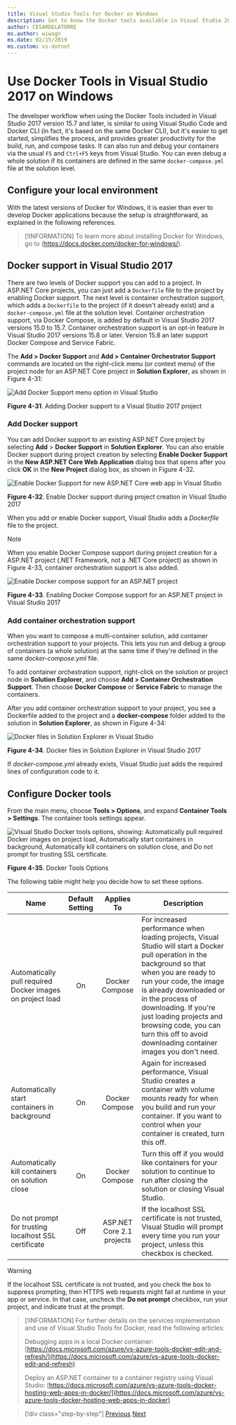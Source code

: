 ```yaml
---
title: Visual Studio Tools for Docker on Windows
description: Get to know the Docker tools available in Visual Studio 2017 version 15.7 and later.
author: CESARDELATORRE
ms.author: wiwagn
ms.date: 02/15/2019
ms.custom: vs-dotnet
---
```

# Use Docker Tools in Visual Studio 2017 on Windows

The developer workflow when using the Docker Tools included in Visual Studio 2017 version 15.7 and later, is similar to using Visual Studio Code and Docker CLI (in fact, it's based on the same Docker CLI), but it's easier to get started, simplifies the process, and provides greater productivity for the build, run, and compose tasks. It can also run and debug your containers via the usual `F5` and `Ctrl+F5` keys from Visual Studio. You can even debug a whole solution if its containers are defined in the same `docker-compose.yml` file at the solution level.

## Configure your local environment

With the latest versions of Docker for Windows, it is easier than ever to develop Docker applications because the setup is straightforward, as explained in the following references.

> [!INFORMATION]
> To learn more about installing Docker for Windows, go to (<https://docs.docker.com/docker-for-windows/>).

## Docker support in Visual Studio 2017

There are two levels of Docker support you can add to a project. In ASP.NET Core projects, you can just add a `Dockerfile` file to the project by enabling Docker support. The next level is container orchestration support, which adds a `Dockerfile` to the project (if it doesn't already exist) and a `docker-compose.yml` file at the solution level. Container orchestration support, via Docker Compose, is added by default in Visual Studio 2017 versions 15.0 to 15.7. Container orchestration support is an opt-in feature in Visual Studio 2017 versions 15.8 or later. Version 15.8 an later support Docker Compose and Service Fabric.

The **Add > Docker Support** and **Add > Container Orchestrator Support** commands are located on the right-click menu (or context menu) of the project node for an ASP.NET Core project in **Solution Explorer**, as shown in Figure 4-31:

![Add Docker Support menu option in Visual Studio](./media/add-docker-support-menu.png)

**Figure 4-31**. Adding Docker support to a Visual Studio 2017 project

### Add Docker support

You can add Docker support to an existing ASP.NET Core project by selecting **Add** > **Docker Support** in **Solution Explorer**. You can also enable Docker support during project creation by selecting **Enable Docker Support** in the **New ASP.NET Core Web Application** dialog box that opens after you click **OK** in the **New Project** dialog box, as shown in Figure 4-32.

![Enable Docker Support for new ASP.NET Core web app in Visual Studio](./media/enable-docker-support-visual-studio.png)

**Figure 4-32**. Enable Docker support during project creation in Visual Studio 2017

When you add or enable Docker support, Visual Studio adds a *Dockerfile* file to the project.

> [!NOTE]
> When you enable Docker Compose support during project creation for a ASP.NET project (.NET Framework, not a .NET Core project) as shown in Figure 4-33, container orchestration support is also added.

![Enable Docker compose support for an ASP.NET project](media/enable-docker-compose-support.png)

**Figure 4-33**. Enabling Docker Compose support for an ASP.NET project in Visual Studio 2017

### Add container orchestration support

When you want to compose a multi-container solution, add container orchestration support to your projects. This lets you run and debug a group of containers (a whole solution) at the same time if they're defined in the same *docker-compose.yml* file.

To add container orchestration support, right-click on the solution or project node in **Solution Explorer**, and choose **Add > Container Orchestration Support**. Then choose **Docker Compose** or **Service Fabric** to manage the containers.

After you add container orchestration support to your project, you see a Dockerfile added to the project and a **docker-compose** folder added to the solution in **Solution Explorer**, as shown in Figure 4-34:

![Docker files in Solution Explorer in Visual Studio](media/docker-support-solution-explorer.png)

**Figure 4-34**. Docker files in Solution Explorer in Visual Studio 2017

If *docker-compose.yml* already exists, Visual Studio just adds the required lines of configuration code to it.

## Configure Docker tools

From the main menu, choose **Tools > Options**, and expand **Container Tools > Settings**. The container tools settings appear.

![Visual Studio Docker tools options, showing: Automatically pull required Docker images on project load, Automatically start containers in background, Automatically kill containers on solution close, and Do not prompt for trusting SSL certificate.](./media/visual-studio-docker-tools-options.png)

**Figure 4-35**. Docker Tools Options

The following table might help you decide how to set these options.

| Name | Default Setting | Applies To | Description |
| -----|:---------------:|:----------:| ----------- |
| Automatically pull required Docker images on project load | On | Docker Compose | For increased performance when loading projects, Visual Studio will start a Docker pull operation in the background so that when you are ready to run your code, the image is already downloaded or in the process of downloading. If you're just loading projects and browsing code, you can turn this off to avoid downloading container images you don't need. |
| Automatically start containers in background | On | Docker Compose | Again for increased performance, Visual Studio creates a container with volume mounts ready for when you build and run your container. If you want to control when your container is created, turn this off. |
| Automatically kill containers on solution close | On | Docker Compose | Turn this off if you would like containers for your solution to continue to run after closing the solution or closing Visual Studio. |
| Do not prompt for trusting localhost SSL certificate | Off | ASP.NET Core 2.1 projects | If the localhost SSL certificate is not trusted, Visual Studio will prompt every time you run your project, unless this checkbox is checked. |

> [!WARNING]
> If the localhost SSL certificate is not trusted, and you check the box to suppress prompting, then HTTPS web requests might fail at runtime in your app or service. In that case, uncheck the **Do not prompt** checkbox, run your project, and indicate trust at the prompt.

> [!INFORMATION]
> For further details on the services implementation and use of Visual Studio Tools for Docker, read the following articles:
>
>Debugging apps in a local Docker container: [https://docs.microsoft.com/azure/vs-azure-tools-docker-edit-and-refresh/](https://docs.microsoft.com/azure/vs-azure-tools-docker-edit-and-refresh)
>
>Deploy an ASP.NET container to a container registry using Visual Studio: [https://docs.microsoft.com/azure/vs-azure-tools-docker-hosting-web-apps-in-docker/](https://docs.microsoft.com/azure/vs-azure-tools-docker-hosting-web-apps-in-docker)

>[!div class="step-by-step"]
>[Previous](docker-apps-inner-loop-workflow.md)
>[Next](set-up-windows-containers-with-powershell.md)
